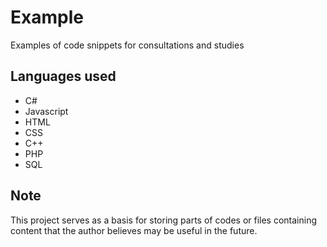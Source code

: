 # Example

Examples of code snippets for consultations and studies

## Languages used
- C#
- Javascript
- HTML
- CSS
- C++
- PHP
- SQL

## Note 
This project serves as a basis for storing parts of codes or files containing content that the author believes may be useful in the future.
